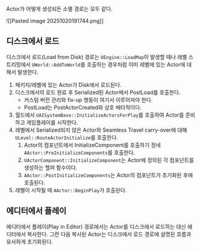 Actor가 어떻게 생성되든 소멸 경로는 모두 같다.

![[Pasted image 20251020191744.png]]

## 디스크에서 로드

디스크에서 로드(Load from Disk) 경로는 `UEngine::LoadMap`이 발생할 때나 레벨 스트리밍에서 `UWorld::AddToWorld`를 호출하는 경우처럼 이미 레벨에 있는 Actor에 대해서 발생한다.
1. 패키지/레벨에 있는 Actor가 Disk에서 로드된다.
2. 디스크에서의 로드 완료 후 Serialized된 Actor에서 PostLoad를 호출한다.
	- 커스텀 버전 관리와 fix-up 행동이 여기서 이루어져야 한다.
	- PostLoad는 PostActorCreated와 상호 배타적이다.
3. 월드에서 `UAISystemBase::InitializeActorsForPlay`를 호출하여 Actor를 준비하고 게임플레이를 시작한다.
4. 레벨에서 Serialized되지 않은 Actor와 Seamless Travel carry-over에 대해 `ULevel::RouteActorInitialize`를 호출한다.
	1. Actor의 컴포넌트에서 InitializeComponent를 호출하기 정네 `AActor::PreInitializeComponents`를 호출한다.
	2. `UActorComponent::InitializeComponent`는 Actor에 정의된 각 컴포넌트를 생성하는 헬퍼 함수이다.
	3. `AActor::PostInitializeComponents`는 Actor의 컴포넌트가 초기화된 후에 호출된다.
5. 레벨이 시작될 때 `AActor::BeginPlay`가 호출된다.

## 에디터에서 플레이

에디터에서 플레이(Play in Editor) 경로에서는 Actor를 디스크에서 로드하는 대신 에디터에서 복사한다. 그런 다음 복사된 Actor는 디스크에서 로드 경로에 설명된 흐름과 유사하게 초기화된다.